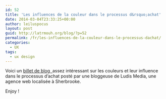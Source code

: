 ```yaml
---
id: 52
title: 'Les influences de la couleur dans le processus d&rsquo;achat'
date: 2014-03-04T23:33:25+00:00
author: leiluspocus
layout: post
guid: http://latrmouh.org/blog/?p=52
permalink: /fr/les-influences-de-la-couleur-dans-le-processus-dachat/
categories:
  - UX
tags:
  - ux design
---
```

<div class="post-body">
  <p>
    Voici un <a href="http://ludismedia.com/couleurs-influence-intention-achat">billet de blog  </a>assez intéressant sur les couleurs et leur influence dans le processus d&rsquo;achat posté par une bloggeuse de Ludis Media, une agence web localisée à Sherbrooke.
  </p>
  
  <p>
    Enjoy !
  </p>
</div>

<div class="post-footer">
</div>

<!-- AddThis Advanced Settings generic via filter on the_content -->

<!-- AddThis Share Buttons generic via filter on the_content -->